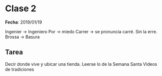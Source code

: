 # Clase 2
__Fecha__: 2019/01/19

Ingenier -> Ingeniero
Por -> miedo
Carrer -> se pronuncia carré. Sin la erre.
Brossa -> Basura

## Tarea

Decir donde vive y ubicar una tienda.
Leerse lo de la Semana Santa
Videos de tradiciones
